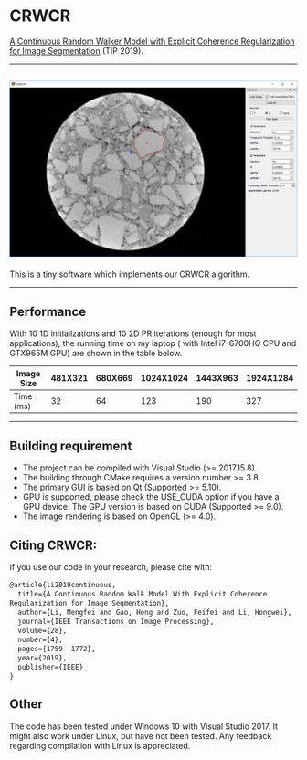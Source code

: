 # CRWCR
[A Continuous Random Walker Model with Explicit Coherence Regularization for Image Segmentation](https://ieeexplore.ieee.org/abstract/document/8537912) (TIP 2019).

---
![CRWCR](test%20image/crwcr.png)
---

This is a tiny software which implements our CRWCR algorithm. 

---
## Performance
With 10 1D initializations and 10 2D PR iterations (enough for most applications), the running time on my laptop ( with Intel i7-6700HQ CPU and GTX965M GPU) are shown in the table below.

| Image Size | 481X321 | 680X669 | 1024X1024 | 1443X963 | 1924X1284 |
| ---------- | ------- | ------- | --------- | -------- | --------- |
| Time (ms)  | 32      | 64      | 123       | 190      | 327       |



---

## Building requirement

+ The project can be compiled with Visual Studio (>= 2017.15.8).
+ The building through CMake requires a version number >= 3.8.
+ The primary GUI is based on Qt (Supported >= 5.10).
+ GPU is supported, please check the USE_CUDA option if you have a GPU device. The GPU version is based on CUDA (Supported >= 9.0). 
+ The image rendering is based on OpenGL (>= 4.0).

## Citing CRWCR:

If you use our code in your research, please cite with:
```
@article{li2019continuous,
  title={A Continuous Random Walk Model With Explicit Coherence Regularization for Image Segmentation},
  author={Li, Mengfei and Gao, Hong and Zuo, Feifei and Li, Hongwei},
  journal={IEEE Transactions on Image Processing},
  volume={28},
  number={4},
  pages={1759--1772},
  year={2019},
  publisher={IEEE}
}
```


## Other

The code has been tested under Windows 10 with Visual Studio 2017. It might also work under Linux, but have not been tested. 
Any feedback regarding compilation with Linux is appreciated. 
